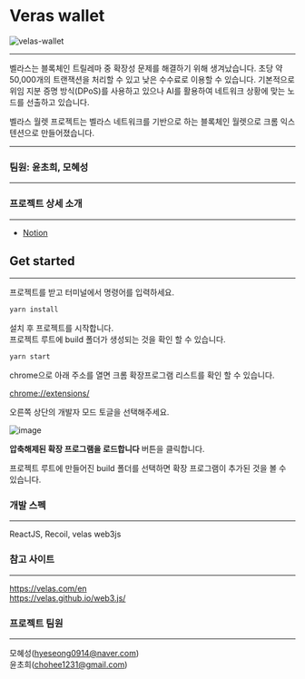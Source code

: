 # Veras wallet

![velas-wallet](https://user-images.githubusercontent.com/114992490/196039405-9c5e7432-bf7e-4392-af2b-e89a5bb09a29.png)

---

벨라스는 블록체인 트릴레마 중 확장성 문제를 해결하기 위해 생겨났습니다. 초당 약 50,000개의 트랜잭션을 처리할 수 있고 낮은 수수료로 이용할 수 있습니다.
기본적으로 위임 지분 증명 방식(DPoS)를 사용하고 있으나 AI를 활용하여 네트워크 상황에 맞는 노드를 선출하고 있습니다.

벨라스 월렛 프로젝트는 벨라스 네트워크를 기반으로 하는 블록체인 월렛으로 크롬 익스텐션으로 만들어졌습니다.

---

### 팀원: 윤초희, 모혜성

---

### 프로젝트 상세 소개

---

- [Notion](https://codestates.notion.site/730c209b521941d29b9395e619ed6214, 'Notion')

## Get started

---

프로젝트를 받고 터미널에서 명령어를 입력하세요.

```javascript
yarn install
```

설치 후 프로젝트를 시작합니다.\
프로젝트 루트에 build 폴더가 생성되는 것을 확인 할 수 있습니다.

```javascript
yarn start
```

chrome으로 아래 주소를 열면 크롬 확장프로그램 리스트를 확인 할 수 있습니다.

[chrome://extensions/](chrome://extensions/)

오른쪽 상단의 개발자 모드 토글을 선택해주세요.

![image](https://user-images.githubusercontent.com/17466930/195876477-80b62e75-133f-468c-ba51-f2c655034b8b.png)

**압축해제된 확장 프로그램을 로드합니다** 버튼을 클릭합니다.

프로젝트 루트에 만들어진 build 폴더를 선택하면 확장 프로그램이 추가된 것을 볼 수 있습니다.

### 개발 스펙

---

ReactJS, Recoil, velas web3js

### 참고 사이트

---

https://velas.com/en <br/>
https://velas.github.io/web3.js/

### 프로젝트 팀원

---

모혜성(hyeseong0914@naver.com)\
윤초희(chohee1231@gmail.com)
